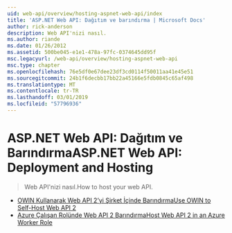 ```yaml
---
uid: web-api/overview/hosting-aspnet-web-api/index
title: 'ASP.NET Web API: Dağıtım ve barındırma | Microsoft Docs'
author: rick-anderson
description: Web API'nizi nasıl.
ms.author: riande
ms.date: 01/26/2012
ms.assetid: 500be045-e1e1-478a-97fc-0374645dd95f
msc.legacyurl: /web-api/overview/hosting-aspnet-web-api
msc.type: chapter
ms.openlocfilehash: 76e5df0e67dee23df3cd0114f50011aa41e45e51
ms.sourcegitcommit: 24b1f6decbb17bb22a45166e5fdb0845c65af498
ms.translationtype: MT
ms.contentlocale: tr-TR
ms.lasthandoff: 03/01/2019
ms.locfileid: "57796936"
---
```

<a name="aspnet-web-api-deployment-and-hosting"></a><span data-ttu-id="4780f-103">ASP.NET Web API: Dağıtım ve Barındırma</span><span class="sxs-lookup"><span data-stu-id="4780f-103">ASP.NET Web API: Deployment and Hosting</span></span>
====================
> <span data-ttu-id="4780f-104">Web API'nizi nasıl.</span><span class="sxs-lookup"><span data-stu-id="4780f-104">How to host your web API.</span></span>


- [<span data-ttu-id="4780f-105">OWIN Kullanarak Web API 2’yi Şirket İçinde Barındırma</span><span class="sxs-lookup"><span data-stu-id="4780f-105">Use OWIN to Self-Host Web API 2</span></span>](use-owin-to-self-host-web-api.md)
- [<span data-ttu-id="4780f-106">Azure Çalışan Rolünde Web API 2 Barındırma</span><span class="sxs-lookup"><span data-stu-id="4780f-106">Host Web API 2 in an Azure Worker Role</span></span>](host-aspnet-web-api-in-an-azure-worker-role.md)
